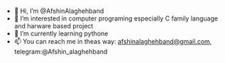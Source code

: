 - 👋 Hi, I’m @AfshinAlaghehband
- 👀 I’m interested in computer programing especially C family language and harware based project 
- 🌱 I’m currently learning pythone 
- 📫 You can reach me in theas way: afshinalaghehband@gmail.com, telegram:@Afshin_alaghehband 

<!---
AfshinAlaghehband/AfshinAlaghehband is a ✨ special ✨ repository because its `README.md` (this file) appears on your GitHub profile.
You can click the Preview link to take a look at your changes.
--->
